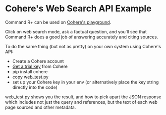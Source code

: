 # Cohere's Web Search API Example

Command R+ can be used on [Cohere's playground](https://coral.cohere.com/).

Click on web search mode, ask a factual question, and you'll see that Command R+ does a good job of answering accurately and citing sources.

To do the same thing (but not as pretty) on your own system using Cohere's API:

* Create a Cohere account
* [Get a trial key](https://dashboard.cohere.com/api-keys) from Cohere
* pip install cohere
* copy web_test.py
* set up your Cohere key in your env (or alternatively place the key string directly into the code)

web_test.py shows you the result, and how to pick apart the JSON response which includes not just the query and references, but the text of each web page sourced and other metadata.
